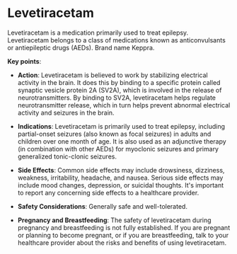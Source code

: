 <!--
source: gpt-3 + jph editing
brands: Keppra
tags: anticonvulsants antiepileptics
-->

# Levetiracetam

Levetiracetam is a medication primarily used to treat epilepsy. Levetiracetam belongs to a class of medications known as anticonvulsants or antiepileptic drugs (AEDs). Brand name Keppra.

**Key points**:

* **Action**: Levetiracetam is believed to work by stabilizing electrical activity in the brain. It does this by binding to a specific protein called synaptic vesicle protein 2A (SV2A), which is involved in the release of neurotransmitters. By binding to SV2A, levetiracetam helps regulate neurotransmitter release, which in turn helps prevent abnormal electrical activity and seizures in the brain.

* **Indications**: Levetiracetam is primarily used to treat epilepsy, including partial-onset seizures (also known as focal seizures) in adults and children over one month of age. It is also used as an adjunctive therapy (in combination with other AEDs) for myoclonic seizures and primary generalized tonic-clonic seizures.

* **Side Effects**: Common side effects may include drowsiness, dizziness, weakness, irritability, headache, and nausea. Serious side effects may include mood changes, depression, or suicidal thoughts. It's important to report any concerning side effects to a healthcare provider.

* **Safety Considerations**: Generally safe and well-tolerated.

* **Pregnancy and Breastfeeding**: The safety of levetiracetam during pregnancy and breastfeeding is not fully established. If you are pregnant or planning to become pregnant, or if you are breastfeeding, talk to your healthcare provider about the risks and benefits of using levetiracetam.
